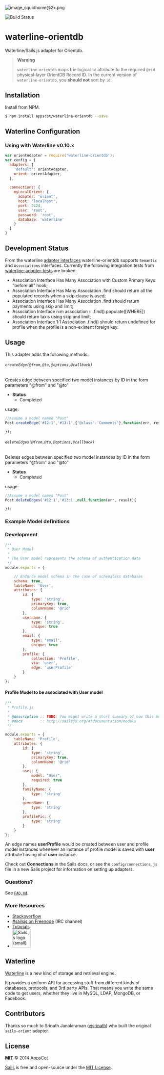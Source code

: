 ![image_squidhome@2x.png](http://i.imgur.com/RIvu9.png)

![Build Status](https://travis-ci.org/appscot/waterline-orientdb.svg?branch=master)

# waterline-orientdb

Waterline/Sails.js adapter for Orientdb.

> **Warning**
>
> `waterline-orientdb` maps the logical `id` attribute to the required `@rid` physical-layer OrientDB Record ID.
> In the current version of `waterline-orientdb`, you **should not** sort by `id`.


## Installation

Install from NPM.

```bash
$ npm install appscot/waterline-orientdb --save
```

## Waterline Configuration

### Using with Waterline v0.10.x

```javascript
var orientAdapter = require('waterline-orientdb');
var config = {
  adapters: {
    'default': orientAdapter,
    orient: orientAdapter,
  },
  
  connections: {
    myLocalOrient: {
      adapter: 'orient',
      host: 'localhost',
      port: 2424,
      user: 'root',
      password: 'root',
      database: 'waterline'
    }
  }
}
```

## Development Status

From the waterline [adapter interfaces](https://github.com/balderdashy/sails-docs/blob/master/contributing/adapter-specification.md) waterline-orientdb supports `Semantic` and `Associations` interfaces.
Currently the following integration tests from [waterline-adapter-tests](https://github.com/balderdashy/waterline-adapter-tests) are broken:
* Association Interface Has Many Association with Custom Primary Keys "before all" hook;
* Association Interface Has Many Association .find should return all the populated records when a skip clause is used;
* Association Interface Has Many Association .find should return payments using skip and limit;
* Association Interface n:m association :: .find().populate([WHERE]) should return taxis using skip and limit;
* Association Interface 1:1 Association .find() should return undefined for profile when the profile is a non-existent foreign key.


## Usage

This adapter adds the following methods:

###### `createEdge(@from,@to,@options,@callback)`
Creates edge between specified two model instances by ID in the form parameters "@from" and "@to"
+ **Status**
  + Completed
  
usage: 
  ```javascript
 //Assume a model named "Post"
  Post.createEdge('#12:1','#13:1',{'@class':'Comments'},function(err, result){
  
  });
  ```
  
###### `deleteEdges(@from,@to,@options,@callback)`
Deletes edges between specified two model instances by ID in the form parameters "@from" and "@to"
+ **Status**
  + Completed
  
usage: 
  ```javascript
 //Assume a model named "Post"
  Post.deleteEdges('#12:1','#13:1',null,function(err, result){
  
  });
  ```

### Example Model definitions

### Development
```javascript
/**
 * User Model
 *
 * The User model represents the schema of authentication data
 */
module.exports = {

    // Enforce model schema in the case of schemaless databases
    schema: true,
    tableName: 'User',
    attributes: {
        id: {
            type: 'string',
            primaryKey: true,
            columnName: '@rid'
        },
        username: {
            type: 'string',
            unique: true
        },
        email: {
            type: 'email',
            unique: true
        },        
        profile: {
            collection: 'Profile',
            via: 'user',
            edge: 'userProfile'
        }
    }
};
```

#### Profile Model to be associated with User model
```javascript
/**
 * Profile.js
 *
 * @description :: TODO: You might write a short summary of how this model works and what it represents here.
 * @docs        :: http://sailsjs.org/#!documentation/models
 */

module.exports = {
    tableName: 'Profile',
    attributes: {
        id: {
            type: 'string',
            primaryKey: true,
            columnName: '@rid'
        },
        user: {
            model: "User",
            required: true
        },
        familyName: {
            type: 'string'
        },
        givenName: {
            type: 'string'
        },
        profilePic: {
            type: 'string'
        }
    }
};
```

An edge names **userProfile** would be created between user and profile model instances whenever an instance of profile model is saved with **user** attribute having id of **user** instance.

Check out **Connections** in the Sails docs, or see the `config/connections.js` file in a new Sails project for information on setting up adapters.


### Questions?

See [`FAQ.md`](./FAQ.md).


### More Resources

- [Stackoverflow](http://stackoverflow.com/questions/tagged/sails.js)
- [#sailsjs on Freenode](http://webchat.freenode.net/) (IRC channel)
- [Tutorials](https://github.com/balderdashy/sails-docs/blob/master/FAQ.md#where-do-i-get-help)
- <a href="http://sailsjs.org" target="_blank" title="Node.js framework for building realtime APIs."><img src="https://github-camo.global.ssl.fastly.net/9e49073459ed4e0e2687b80eaf515d87b0da4a6b/687474703a2f2f62616c64657264617368792e6769746875622e696f2f7361696c732f696d616765732f6c6f676f2e706e67" width=60 alt="Sails.js logo (small)"/></a>

## Waterline

[Waterline](https://github.com/balderdashy/waterline) is a new kind of storage and retrieval engine.

It provides a uniform API for accessing stuff from different kinds of databases, protocols, and 3rd party APIs. That means you write the same code to get users, whether they live in MySQL, LDAP, MongoDB, or Facebook.

## Contributors

Thanks so much to Srinath Janakiraman ([vjsrinath](http://github.com/vjsrinath)) who built the original `sails-orient` adapter.

## License

**[MIT](./LICENSE)**
&copy; 2014 [AppsCot](http://github.com/appscot)

[Sails](http://sailsjs.org) is free and open-source under the [MIT License](http://sails.mit-license.org/).
